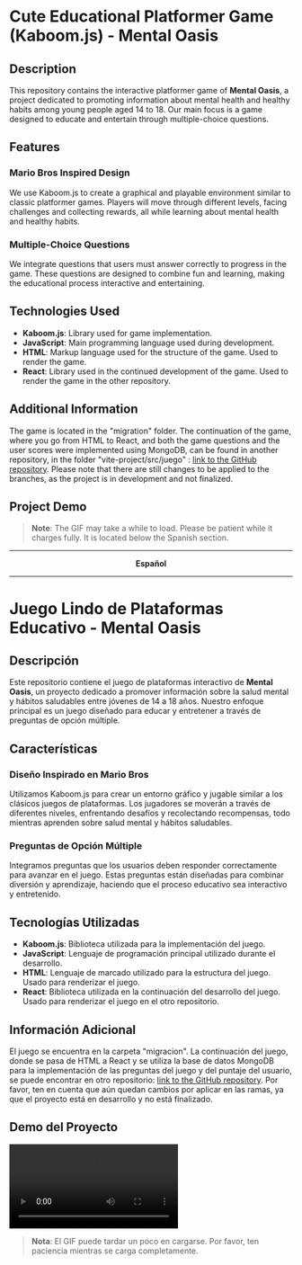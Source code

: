 

# Cute Educational Platformer Game (Kaboom.js) - Mental Oasis

## Description

This repository contains the interactive platformer game of **Mental Oasis**, a project dedicated to promoting information about mental health and healthy habits among young people aged 14 to 18. Our main focus is a game designed to educate and entertain through multiple-choice questions.

## Features

### Mario Bros Inspired Design
We use Kaboom.js to create a graphical and playable environment similar to classic platformer games. Players will move through different levels, facing challenges and collecting rewards, all while learning about mental health and healthy habits.

### Multiple-Choice Questions
We integrate questions that users must answer correctly to progress in the game. These questions are designed to combine fun and learning, making the educational process interactive and entertaining.

## Technologies Used
- **Kaboom.js**: Library used for game implementation.
- **JavaScript**: Main programming language used during development.
- **HTML**: Markup language used for the structure of the game. Used to render the game.
- **React**: Library used in the continued development of the game. Used to render the game in the other repository.

## Additional Information

The game is located in the "migration" folder. The continuation of the game, where you go from HTML to React, and both the game questions and the user scores were implemented using MongoDB, can be found in another repository, in the folder "vite-project/src/juego" : [link to the GitHub repository](https://github.com/MentalOasis/React-Mental-Health-website). 
Please note that there are still changes to be applied to the branches, as the project is in development and not finalized.


## Project Demo

> **Note**: The GIF may take a while to load. Please be patient while it charges fully. It is located below the Spanish section.


<hr>
<p align="center"><strong>Español</strong></p>
<hr>

# Juego Lindo de Plataformas Educativo - Mental Oasis

## Descripción

Este repositorio contiene el juego de plataformas interactivo de **Mental Oasis**, un proyecto dedicado a promover información sobre la salud mental y hábitos saludables entre jóvenes de 14 a 18 años. Nuestro enfoque principal es un juego diseñado para educar y entretener a través de preguntas de opción múltiple.

## Características

### Diseño Inspirado en Mario Bros
Utilizamos Kaboom.js para crear un entorno gráfico y jugable similar a los clásicos juegos de plataformas. Los jugadores se moverán a través de diferentes niveles, enfrentando desafíos y recolectando recompensas, todo mientras aprenden sobre salud mental y hábitos saludables.

### Preguntas de Opción Múltiple
Integramos preguntas que los usuarios deben responder correctamente para avanzar en el juego. Estas preguntas están diseñadas para combinar diversión y aprendizaje, haciendo que el proceso educativo sea interactivo y entretenido.

## Tecnologías Utilizadas
- **Kaboom.js**: Biblioteca utilizada para la implementación del juego.
- **JavaScript**: Lenguaje de programación principal utilizado durante el desarrollo.
- **HTML**: Lenguaje de marcado utilizado para la estructura del juego. Usado para renderizar el juego.
- **React**: Biblioteca utilizada en la continuación del desarrollo del juego. Usado para renderizar el juego en el otro repositorio.

## Información Adicional
El juego se encuentra en la carpeta "migracion". La continuación del juego, donde se pasa de HTML a React y se utiliza la base de datos MongoDB para la implementación de las preguntas del juego y del puntaje del usuario, se puede encontrar en otro repositorio: [link to the GitHub repository](https://github.com/MentalOasis/React-Mental-Health-website). 
  Por favor, ten en cuenta que aún quedan cambios por aplicar en las ramas, ya que el proyecto está en desarrollo y no está finalizado.


## Demo del Proyecto


![Watch the video](https://github.com/sushiii99/Game-with-Kaboom/blob/rama-susi/readMe/videoCortado.mp4)

> **Nota**: El GIF puede tardar un poco en cargarse. Por favor, ten paciencia mientras se carga completamente.